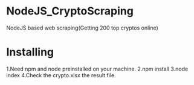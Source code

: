 # NodeJS_CryptoScraping
NodeJS based web scraping(Getting 200 top cryptos online)

# Installing
1.Need npm and node preinstalled on your machine.
2.npm install
3.node index
4.Check the crypto.xlsx the result file.
